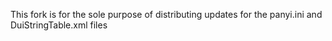 This fork is for the sole purpose of distributing updates for the panyi.ini and DuiStringTable.xml files
